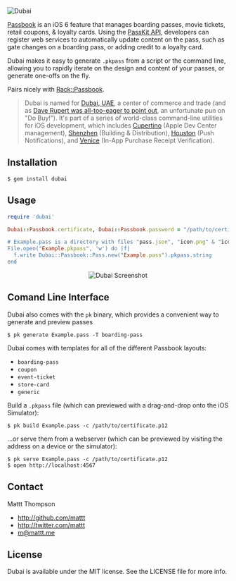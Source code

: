 ![Dubai](https://raw.github.com/mattt/nomad-cli.com/assets/dubai-banner.png)

[Passbook](http://www.apple.com/ios/whats-new/#passbook) is an iOS 6 feature that manages boarding passes, movie tickets, retail coupons, & loyalty cards. Using the [PassKit API](https://developer.apple.com/library/prerelease/ios/#documentation/UserExperience/Reference/PassKit_Framework/_index.html), developers can register web services to automatically update content on the pass, such as gate changes on a boarding pass, or adding credit to a loyalty card.

Dubai makes it easy to generate `.pkpass` from a script or the command line, allowing you to rapidly iterate on the design and content of your passes, or generate one-offs on the fly.

Pairs nicely with [Rack::Passbook](https://github.com/mattt/rack-passbook).

> Dubai is named for [Dubai, UAE](http://en.wikipedia.org/wiki/Dubai), a center of commerce and trade (and as [Dave Rupert was all-too-eager to point out](https://twitter.com/davatron5000/status/304321180259721216), an unfortunate pun on "Do Buy!").
> It's part of a series of world-class command-line utilities for iOS development, which includes [Cupertino](https://github.com/mattt/cupertino) (Apple Dev Center management), [Shenzhen](https://github.com/mattt/shenzhen) (Building & Distribution), [Houston](https://github.com/mattt/houston) (Push Notifications), and [Venice](https://github.com/mattt/venice) (In-App Purchase Receipt Verification).

## Installation

    $ gem install dubai

## Usage

```ruby
require 'dubai'

Dubai::Passbook.certificate, Dubai::Passbook.password = "/path/to/certificate.p12, "..."

# Example.pass is a directory with files "pass.json", "icon.png" & "icon@2x.png"
File.open("Example.pkpass", 'w') do |f|
  f.write Dubai::Passbook::Pass.new("Example.pass").pkpass.string
end
```

<p align="center" >
  <img src="http://f.cl.ly/items/1U3o0K2A1L1i0R2r3d2Z/dubai-screentshot.png" alt="Dubai Screenshot" title="Dubai Screenshot">
</p>

## Comand Line Interface

Dubai also comes with the `pk` binary, which provides a convenient way to generate and preview passes

    $ pk generate Example.pass -T boarding-pass

Dubai comes with templates for all of the different Passbook layouts:

- `boarding-pass`
- `coupon`
- `event-ticket`
- `store-card`
- `generic`

Build a `.pkpass` file (which can previewed with a drag-and-drop onto the iOS Simulator):

    $ pk build Example.pass -c /path/to/certificate.p12

...or serve them from a webserver (which can be previewed by visiting the address on a device or the simulator):

    $ pk serve Example.pass -c /path/to/certificate.p12
    $ open http://localhost:4567

## Contact

Mattt Thompson

- http://github.com/mattt
- http://twitter.com/mattt
- m@mattt.me

## License

Dubai is available under the MIT license. See the LICENSE file for more info.
